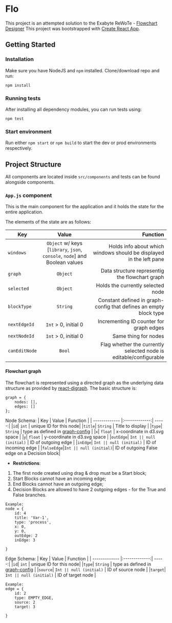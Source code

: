 # Flo

This project is an attempted solution to the Exabyte ReWoTe - [Flowchart Designer](https://github.com/Exabyte-io/rewotes/blob/master/Flowchart-Designer.md)
This project was bootstrapped with [Create React App](https://github.com/facebookincubator/create-react-app).

## Getting Started

### Installation
Make sure you have NodeJS and `npm` installed. Clone/download repo and run:
```
npm install
```
### Running tests
After installing all dependency modules, you can run tests using:
```
npm test
```
### Start environment
Run either `npm start` or `npm build` to start the dev or prod environments respectively.

## Project Structure
All components are located inside `src/components` and tests can be found alongside components.


### `App.js` component
This is the main component for the application and it holds the state for the entire application.

The elements of the state are as follows:

| Key           | Value           | Function  |
| ------------- |:-------------:| -----:|
| `windows`      | `Object` w/ keys [`library`, `json`, `console`, `node`] and Boolean values | Holds info about which windows should be displayed in the left pane |
| `graph`      | `Object`      |   Data structure representig the flowchart graph |
| `selected` | `Object`      |    Holds the currently selected node |
| `blockType` | `String` | Constant defined in graph-config that defines an empty block type|
|`nextEdgeId`| `Int` > 0, initial 0| Incrementing ID counter for graph edges |
|`nextNodeId`| `Int` > 0, initial 0| Same thing for nodes |
|`canEditNode`| `Bool` | Flag whether the currently selected node is editable/configurable |

#### Flowchart graph
The flowchart is represented using a directed graph as the underlying data structure as provided by [react-digraph](https://github.com/uber/react-digraph). The basic structure is:
```
graph = {
    nodes: [],
    edges: []
};
```
Node Schema:
| Key           | Value           | Function  |
| ------------- |:-------------:| -----:|
|`id`| `int` | unique ID for this node|
|`title`| `String` | Title to display |
|`type`| `String` | type as defined in [graph-config](https://github.com/martoio/exabyte-flo/blob/master/src/components/Flowchart/graph-config.js) |
|`x`| `float` | x-coordinate in d3.svg space |
|`y`| `float` | y-coordinate in d3.svg space |
|`outEdge`| `Int || null (initial)` | ID of outgoing edge |
|`inEdge`| `Int || null (initial)` | ID of incoming edge |
|`falseEdge`|`Int || null (initial)`| ID of outgoing False edge on a Decision block|

- **Restrictions**:
1. The first node created using drag & drop must be a Start block;
2. Start Blocks cannot have an incoming edge;
3. End Blocks cannot have an outgoing edge;
4. Decision Blocks are allowed to have 2 outgoing edges - for the True and False branches.

```
Example:
node = {
	id: 4
    title: 'Var-1',
    type: 'process',
    x: 0,
    y: 0,
    outEdge: 2
    inEdge: 3

}
```
Edge Schema:
| Key           | Value           | Function  |
| ------------- |:-------------:| -----:|
|`id`| `int` | unique ID for this node|
|`type`| `String` | type as defined in [graph-config](https://github.com/martoio/exabyte-flo/blob/master/src/components/Flowchart/graph-config.js) |
|`source`| `Int || null (initial)` | ID of source node |
|`target`| `Int || null (initial)` | ID of target node |


```
Example:
edge = {
	id: 2
    type: EMPTY_EDGE,
    source: 2
    target: 3

}
```